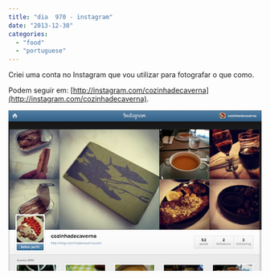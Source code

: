 ```yaml
---
title: "dia  970 - instagram"
date: "2013-12-30"
categories: 
  - "food"
  - "portuguese"
---
```


Criei uma conta no Instagram que vou utilizar para fotografar o que como.

  

Podem seguir em: [http://instagram.com/cozinhadecaverna](http://instagram.com/cozinhadecaverna).  
  

[![](images/Captura+de+ecra%CC%83+2014-01-2,+a%CC%80s+16.10.01.png)](http://4.bp.blogspot.com/-g-PUMfBxPI4/UsWPagYlfUI/AAAAAAAAKVU/WWXHrV7mk7s/s1600/Captura+de+ecra%CC%83+2014-01-2,+a%CC%80s+16.10.01.png)
